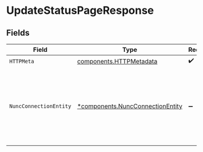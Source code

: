 # UpdateStatusPageResponse


## Fields

| Field                                                                                                   | Type                                                                                                    | Required                                                                                                | Description                                                                                             |
| ------------------------------------------------------------------------------------------------------- | ------------------------------------------------------------------------------------------------------- | ------------------------------------------------------------------------------------------------------- | ------------------------------------------------------------------------------------------------------- |
| `HTTPMeta`                                                                                              | [components.HTTPMetadata](../../models/components/httpmetadata.md)                                      | :heavy_check_mark:                                                                                      | N/A                                                                                                     |
| `NuncConnectionEntity`                                                                                  | [*components.NuncConnectionEntity](../../models/components/nuncconnectionentity.md)                     | :heavy_minus_sign:                                                                                      | Update your company's information and other components in the specified FireHydrant hosted status page. |